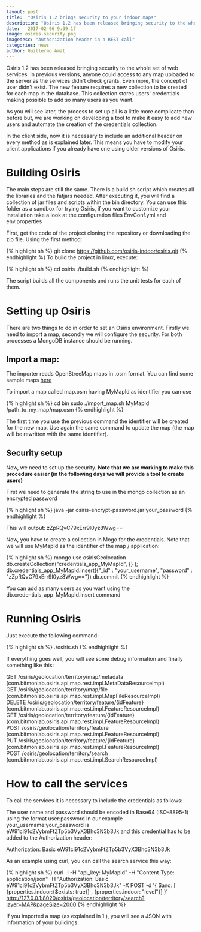 ```yaml
---
layout: post
title:  "Osiris 1.2 brings security to your indoor maps"
description: "Osiris 1.2 has been released bringing security to the whole set of web services. In previous versions, anyone could access to any map uploaded to the server as the services didn't check grants. Even more, the concept of user didn't exist."
date:   2017-02-06 9:39:17
image: osiris-security.png
imagedesc: "Authorization header in a REST call"
categories: news
author: Guillermo Amat
---
```


Osiris 1.2 has been released bringing security to the whole set of web services. In previous versions, anyone could access to any map uploaded to the server as the services didn't check grants. Even more, the concept of user didn't exist. The new feature requires a new collection to be created for each map in the database. This collection stores users' credentials making possible to add so many users as you want.

As you will see later, the process to set up all is a little more complicate than before but, we are working on developing a tool to make it easy to add new users and automate the creation of the credentials collection. 

In the client side, now it is necessary to include an additional header on every method as is explained later. This means you have to modify your client applications if you already have one using older versions of Osiris. 

# Building Osiris
The main steps are still the same. There is a build.sh script which creates all the libraries and the fatjars needed. After executing it, you will find a collection of jar files and scripts within the bin directory. You can use this folder as a sandbox for trying Osiris, if you want to customize your installation take a look at the configuration files EnvConf.yml and env.properties

First, get the code of the project cloning the repository or downloading the zip file. Using the first method:

{% highlight sh %}
git clone https://github.com/osiris-indoor/osiris.git
{% endhighlight %}
To build the project in linux, execute:

{% highlight sh %}
cd osiris
./build.sh
{% endhighlight %}

The script builds all the components and runs the unit tests for each of them.

# Setting up Osiris
There are two things to do in order to set an Osiris environment. Firstly we need to import a map, secondly we will configure the security. For both processes a MongoDB instance should be running.

## Import a map:
The importer reads OpenStreeMap maps in .osm format. You can find some sample maps [here](https://github.com/osiris-indoor/sample-maps)


To import a map called map.osm having MyMapId as identifier you can use

{% highlight sh %}
cd bin
sudo ./import_map.sh MyMapId /path_to_my_map/map.osm
{% endhighlight %}

The first time you use the previous command the identifier will be created for the new map. Use again the same command to update the map (the map will be rewritten with the same identifier).

## Security setup
Now, we need to set up the security. **Note that we are working to make this procedure easier (in the following days we will provide a tool to create users)**
 
First we need to generate the string to use in the mongo collection as an encrypted password

{% highlight sh %}
java -jar osiris-encrypt-password.jar your_password
{% endhighlight %}

This will output: zZpRQvC79xErr9l0yz8Wwg==

Now, you have to create a collection in Mogo for the credentials. Note that we will use MyMapId as the identifier of the map / application:

{% highlight sh %}
mongo
use osirisGeolocation
db.createCollection("credentials_app_MyMapId", {} );
db.credentials_app_MyMapId.insert({"_id" : "your_username", "password" : "zZpRQvC79xErr9l0yz8Wwg=="})
db.commit
{% endhighlight %}

You can add as many users as you want using the db.credentials_app_MyMapId.insert command 

# Running Osiris 

Just execute the following command:

{% highlight sh %}
./osiris.sh
{% endhighlight %}

If everything goes well, you will see some debug information and finally something like this:
  
  GET     /osiris/geolocation/territory/map/metadata (com.bitmonlab.osiris.api.map.rest.impl.MetaDataResourceImpl)  
  GET     /osiris/geolocation/territory/map/file (com.bitmonlab.osiris.api.map.rest.impl.MapFileResourceImpl)  
  DELETE  /osiris/geolocation/territory/feature/{idFeature} (com.bitmonlab.osiris.api.map.rest.impl.FeatureResourceImpl)  
  GET     /osiris/geolocation/territory/feature/{idFeature} (com.bitmonlab.osiris.api.map.rest.impl.FeatureResourceImpl)  
  POST    /osiris/geolocation/territory/feature (com.bitmonlab.osiris.api.map.rest.impl.FeatureResourceImpl)  
  PUT     /osiris/geolocation/territory/feature/{idFeature} (com.bitmonlab.osiris.api.map.rest.impl.FeatureResourceImpl)  
  POST    /osiris/geolocation/territory/search (com.bitmonlab.osiris.api.map.rest.impl.SearchResourceImpl)  

# How to call the services 

To call the services it is necessary to include the credentials as follows:
  
  The user name and password should be encoded in Base64 (ISO-8895-1) using the format user:password In our example your_username:your_password is  eW91cl91c2VybmFtZTp5b3VyX3Bhc3N3b3Jk and this credential has to be added to the Authorization header: 
  
  Authorization: Basic eW91cl91c2VybmFtZTp5b3VyX3Bhc3N3b3Jk

 

As an example using curl, you can call the search service this way:

{% highlight sh %}
curl -i -H "api_key: MyMapId" -H "Content-Type: application/json" -H "Authorization: Basic eW91cl91c2VybmFtZTp5b3VyX3Bhc3N3b3Jk"  -X POST -d '{ $and: [ {properties.indoor:{$exists: true}} , {properties.indoor: "level"}] }' http://127.0.0.1:8020/osiris/geolocation/territory/search?layer=MAP&pageSize=2000
{% endhighlight %}
  
  If you imported a map (as explained in 1 ), you will see a JSON with information of your buildings.

